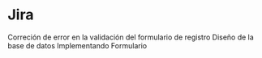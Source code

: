 # Jira
Correción de error en la validación del formulario de registro
Diseño de la base de datos
Implementando Formulario
